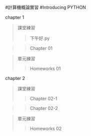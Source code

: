 #計算機概論實習
#Introducing PYTHON

   chapter 1
   >課堂練習
   >>下午好.py
   
   >>Chapter 01
   
   
   >單元練習
   >>Homeworks 01

   chapter 2
   >課堂練習
   >>Chapter 02-1
   
   >>Chapter 02-2
   
   >單元練習
   >>Homeworks 02
